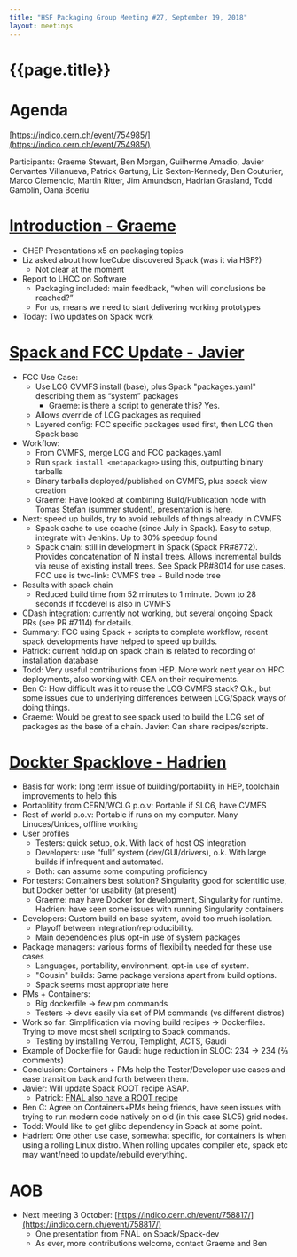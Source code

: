 ```yaml
---
title: "HSF Packaging Group Meeting #27, September 19, 2018"
layout: meetings
---
```


# {{page.title}}


Agenda
=======

[https://indico.cern.ch/event/754985/](https://indico.cern.ch/event/754985/)

Participants: Graeme Stewart, Ben Morgan, Guilherme Amadio, Javier Cervantes Villanueva, Patrick Gartung, Liz Sexton-Kennedy, Ben Couturier, Marco Clemencic, Martin Ritter, Jim Amundson, Hadrian Grasland, Todd Gamblin, Oana Boeriu

[Introduction - Graeme](https://indico.cern.ch/event/754985/contributions/3128664/attachments/1709906/2774762/HSF_Packaging_Group_Intro_2018-09-191.pdf)
=====================
- CHEP Presentations x5 on packaging topics
- Liz asked about how IceCube discovered Spack (was it via HSF?)
  - Not clear at the moment
- Report to LHCC on Software
  - Packaging included: main feedback, “when will conclusions be reached?”
  - For us, means we need to start delivering working prototypes
- Today: Two updates on Spack work



[Spack and FCC Update - Javier](https://indico.cern.ch/event/754985/contributions/3128668/attachments/1718723/2773707/SpackHSFMeeting-SummerStudent2018.pptx.pdf)
=============================
- FCC Use Case:
  - Use LCG CVMFS install (base), plus Spack "packages.yaml" describing them as “system” packages
    - Graeme: is there a script to generate this? Yes.
  - Allows override of LCG packages as required
  - Layered config: FCC specific packages used first, then LCG then Spack base
- Workflow:
  - From CVMFS, merge LCG and FCC packages.yaml
  - Run `spack install <metapackage>` using this, outputting binary tarballs
  - Binary tarballs deployed/published on CVMFS, plus spack view creation
  - Graeme: Have looked at combining Build/Publication node with Tomas Stefan (summer student), presentation is [here](https://indico.cern.ch/event/746546/contributions/3086271/attachments/1708942/2754445/Deployment_of_ATLAS_releases.pdf).
- Next: speed up builds, try to avoid rebuilds of things already in CVMFS
  - Spack cache to use ccache (since July in Spack). Easy to setup, integrate with Jenkins. Up to 30% speedup found
  - Spack chain: still in development in Spack (Spack PR#8772). Provides concatenation of N install trees. Allows incremental builds via reuse of existing install trees. See Spack PR#8014 for use cases. FCC use is two-link: CVMFS tree + Build node tree
- Results with spack chain
  - Reduced build time from 52 minutes to 1 minute. Down to 28 seconds if fccdevel is also in CVMFS
- CDash integration: currently not working, but several ongoing Spack PRs (see PR #7114) for details.
- Summary: FCC using Spack + scripts to complete workflow, recent spack developments have helped to speed up builds.
- Patrick: current holdup on spack chain is related to recording of installation database
- Todd: Very useful contributions from HEP. More work next year on HPC deployments, also working with CEA on their requirements.
- Ben C: How difficult was it to reuse the LCG CVMFS stack? O.k., but some issues due to underlying differences between LCG/Spack ways of doing things.
- Graeme: Would be great to see spack used to build the LCG set of packages as the base of a chain. Javier: Can share recipes/scripts.

[Dockter Spacklove - Hadrien](https://indico.cern.ch/event/754985/contributions/3144307/attachments/1718025/2772358/Spackaging.pdf)
===========================
- Basis for work: long term issue of building/portability in HEP, toolchain improvements to help this
- Portablitity from CERN/WCLG p.o.v: Portable if SLC6, have CVMFS
- Rest of world p.o.v: Portable if runs on my computer. Many Linuces/Unices, offline working
- User profiles
  - Testers: quick setup, o.k. With lack of host OS integration
  - Developers: use “full” system (dev/GUI/drivers), o.k. With large builds if infrequent and automated.
  - Both: can assume some computing proficiency
- For testers: Containers best solution? Singularity good for scientific use, but Docker better for usability (at present)
  - Graeme: may have Docker for development, Singularity for runtime. Hadrien: have seen some issues with running Singularity containers
- Developers: Custom build on base system, avoid too much isolation.
  - Playoff between integration/reproducibility.
  - Main dependencies plus opt-in use of system packages
- Package managers: various forms of flexibility needed for these use cases
  - Languages, portability, environment, opt-in use of system.
  - "Cousin" builds: Same package versions apart from build options.
  - Spack seems most appropriate here
- PMs + Containers:
  - Big dockerfile -> few pm commands
  - Testers -> devs easily via set of PM commands (vs different distros)
- Work so far: Simplification via moving build recipes -> Dockerfiles. Trying to move most shell scripting to Spack commands.
  - Testing by installing Verrou, Templight, ACTS, Gaudi
- Example of Dockerfile for Gaudi: huge reduction in SLOC: 234 -> 234 (⅔ comments)
- Conclusion: Containers + PMs help the Tester/Developer use cases and ease transition back and forth between them.
- Javier: Will update Spack ROOT recipe ASAP.
  - Patrick: [FNAL also have a ROOT recipe](https://github.com/FNALssi/spack/blob/fnal-develop/var/spack/repos/builtin/packages/root/package.py)
- Ben C: Agree on Containers+PMs being friends, have seen issues with trying to run modern code natively on old (in this case SLC5) grid nodes.
- Todd: Would like to get glibc dependency in Spack at some point.
- Hadrien: One other use case, somewhat specific, for containers is when using a rolling Linux distro. When rolling updates compiler etc, spack etc may want/need to update/rebuild everything.

AOB
===
- Next meeting 3 October: [https://indico.cern.ch/event/758817/](https://indico.cern.ch/event/758817/)
  - One presentation from FNAL on Spack/Spack-dev
  - As ever, more contributions welcome, contact Graeme and Ben

